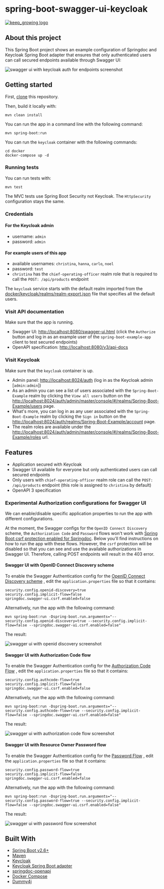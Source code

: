# spring-boot-swagger-ui-keycloak

[![keep_growing logo](readme-images/logo_250x60.png)](https://keepgrowing.in/)

## About this project

This Spring Boot project shows an example configuration of Springdoc and Keycloak Spring Boot adapter that ensures that 
only authenticated users can call secured endpoints available through Swagger UI:

![swagger ui with keycloak auth for endpoints screenshot](readme-images/swagger-ui-with-keycloak-auth-for-endpoints.png)

## Getting started

First, [clone](https://docs.github.com/en/github/creating-cloning-and-archiving-repositories/cloning-a-repository-from-github/cloning-a-repository)
this repository.

Then, build it locally with:

```shell
mvn clean install
```

You can run the app in a command line with the following command:

```shell
mvn spring-boot:run
```

You can run the `keycloak` container with the following commands:
```shell
cd docker
docker-compose up -d
```

### Running tests

You can run tests with:

```shell
mvn test
```

The MVC tests use Spring Boot Security not Keycloak. The `HttpSecurity` configuration stays the same.

### Credentials

#### For the Keycloak admin

* username: `admin`
* password: `admin`

#### For example users of this app

* available usernames: `christina`, `hanna`, `carlo`, `noel`
* password: `test`
* `christina` has the `chief-operating-officer` realm role that is required to call the `POST: /api/products` endpoint

The `keycloak` service starts with the default realm imported from the
[docker/keycloak/realms/realm-export.json](docker/keycloak/realms/realm-export.json) file that specifies all the default users.

### Visit API documentation

Make sure that the app is running.

* Swagger UI: [http://localhost:8080/swagger-ui.html](http://localhost:8080/swagger-ui.html) 
(click the `Authorize` button and log in as an example user of the `spring-boot-example-app` client to test secured endpoints)
* OpenAPI specification: [http://localhost:8080/v3/api-docs](http://localhost:8080/v3/api-docs)

### Visit Keycloak

Make sure that the `keycloak` container is up.

* Admin panel: [http://localhost:8024/auth](http://localhost:8024/auth) (log in as the Keycloak admin [`admin:admin`])
* As an admin you can see a list of users associated with the `Spring-Boot-Example` realm by clicking the `View all users` button on the 
[http://localhost:8024/auth/admin/master/console/#/realms/Spring-Boot-Example/users](http://localhost:8024/auth/admin/master/console/#/realms/Spring-Boot-Example/users) page.
* What's more, you can log in as any user associated with the `Spring-Boot-Example` realm by clicking the `Sign in` button on the
[http://localhost:8024/auth/realms/Spring-Boot-Example/account](http://localhost:8024/auth/realms/Spring-Boot-Example/account) page.
* The realm roles are available under the [http://localhost:8024/auth/admin/master/console/#/realms/Spring-Boot-Example/roles](http://localhost:8024/auth/admin/master/console/#/realms/Spring-Boot-Example/roles) url.

## Features

* Application secured with Keycloak
* Swagger UI available for everyone but only authenticated users can call secured endpoints
* Only users with `chief-operating-officer` realm role can call the `POST: /api/products` endpoint 
(this role is assigned to `christina` by default)
* OpenAPI 3 specification

### Experimental Authorization configurations for Swagger UI

We can enable/disable specific application properties to run the app with different configurations.

At the moment, the Swagger configs for the `OpenID Connect Discovery` scheme, the `Authorization Code` and `Password` flows 
won't work with [Spring Boot csrf protection enabled for Springdoc](https://springdoc.org/#how-can-i-enable-csrf-support). 
Below you'll find instructions on how to run the app with these flows. However, the `csrf` protection will be disabled 
so that you can see and use the available authorizations in Swagger UI. Therefore, calling POST endpoints will result 
in the 403 error.

#### Swagger UI with OpenID Connect Discovery scheme

To enable the Swagger Authentication config for the [OpenID Connect Discovery scheme](https://swagger.io/docs/specification/authentication/openid-connect-discovery/)
, edit the `application.properties` file so that it contains:

```
security.config.openid-discovery=true
security.config.implicit-flow=false
springdoc.swagger-ui.csrf.enabled=false
```

Alternatively, run the app with the following command:

```shell
mvn spring-boot:run -Dspring-boot.run.arguments="--security.config.openid-discovery=true --security.config.implicit-flow=false --springdoc.swagger-ui.csrf.enabled=false"
```

The result:

![swagger ui with openid discovery screenshot](readme-images/swagger-ui-open-id-discovery.png)

#### Swagger UI with Authorization Code flow
To enable the Swagger Authentication config for the [Authorization Code Flow](https://swagger.io/docs/specification/authentication/oauth2/)
, edit the `application.properties` file so that it contains:

```
security.config.authcode-flow=true
security.config.implicit-flow=false
springdoc.swagger-ui.csrf.enabled=false
```

Alternatively, run the app with the following command:

```shell
mvn spring-boot:run -Dspring-boot.run.arguments="--security.config.authcode-flow=true --security.config.implicit-flow=false --springdoc.swagger-ui.csrf.enabled=false"
```
The result:

![swagger ui with authorization code flow screenshot](readme-images/swagger-ui-with-auth-code-flow.png)

#### Swagger UI with Resource Owner Password flow
To enable the Swagger Authentication config for the [Password Flow](https://swagger.io/docs/specification/authentication/oauth2/)
, edit the `application.properties` file so that it contains:

```
security.config.password-flow=true
security.config.implicit-flow=false
springdoc.swagger-ui.csrf.enabled=false
```

Alternatively, run the app with the following command:

```shell
mvn spring-boot:run -Dspring-boot.run.arguments="--security.config.password-flow=true --security.config.implicit-flow=false --springdoc.swagger-ui.csrf.enabled=false"
```
The result:

![swagger ui with password flow screenshot](readme-images/swagger-ui-with-password-flow.png)

## Built With

* [Spring Boot v2.6+](https://spring.io/projects/spring-boot)
* [Maven](https://maven.apache.org/)
* [Keycloak](https://www.keycloak.org/)
* [Keycloak Spring Boot adapter](https://www.keycloak.org/docs/latest/securing_apps/#_spring_boot_adapter)
* [springdoc-openapi](https://springdoc.org/)
* [Docker Compose](https://docs.docker.com/compose/)
* [Dummy4j](https://daniel-frak.github.io/dummy4j/)
